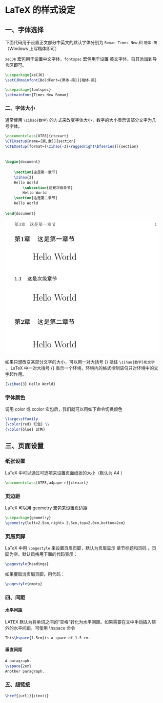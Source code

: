 # LaTeX 的样式设定

## 一、字体选择

下⾯代码⽤于设置正⽂部分中英⽂的默认字体分别为 `Roman Times New` 和 `楷体-简` （Windows 上写楷体即可）

`xeCJK` 宏包⽤于设置中⽂字体，`fontspec` 宏包⽤于设置 英⽂字体，将其添加到导⾔区即可。
```latex
\usepackage{xeCJK} 
\setCJKmainfont[BoldFont={黑体-简}]{楷体-简} 
```
```latex
\usepackage{fontspec} 
\setmainfont{Times New Roman}
```

### 二、字体大小

通常使⽤ `\zihao{数字}` 的⽅式来改变字体⼤⼩，数字的⼤⼩表⽰该部分⽂字为⼏号字体。
```latex
\documentclass[UTF8]{ctexart} 
\CTEXsetup[name={第,章}]{section}
\CTEXsetup[format={\zihao{-3}\raggedright\bfseries}]{section}


\begin{document} 

    \section{这是第一章节} 
    \zihao{2} 
    Hello World 
        \subsection{这是次级章节} 
        Hello World
    \section{这是第二章节} 
    Hello World 

\end{document}
```
![](https://raw.githubusercontent.com/qinnian/FigureBed/master/20200216210749.png)

如果只想改变某部分⽂字的⼤⼩，可以⽤⼀对⼤括号 {} 括住 `\zihao{数字}和⽂字` ， LaTeX 中⼀对⼤括号 {} 表⽰⼀个环境，环境内的格式控制语句只对环境中的⽂字起作⽤。
```latex
{\zihao{3} Hello World}
```
### 字体颜色

调用 color 或 xcolor 宏包后，我们就可以用如下命令切换颜色

```latex
\large\sffamily
{\color{red} 红色} \\
{\color{blue} 蓝色}
```
## 三、页面设置

### 纸张设置

LaTeX 中可以通过可选项来设置⻚⾯纸张的⼤⼩（默认为 A4 ）

```latex
\documentclass[UTF8,a4pape r]{ctexart}
```

### 页边距

LaTeX 可以⽤ geometry 宏包来设置⻚边距

```latex
\usepackage{geometry} 
\geometry{left=2.5cm,right= 2.5cm,top=2.0cm,bottom=2cm}
```
### 页眉页脚

LaTeX 中⽤ `\pagestyle` 来设置⻚眉⻚脚，默认为⻚眉显⽰ 章节标题和⻚码 ，⻚脚为空。默认⻛格⽤下⾯的代码表⽰：

```latex
\pagestyle{headings}
```

如果要取消⻚眉⻚脚，⽤代码：
```latex
\pagestyle{empty}
```

### 四、间距

#### 水平间距

LATEX 默认为将单词之间的“空格”转化为水平间距。如果需要在文中手动插入额外的水平间距，可使用 \hspace 命令

```latex
This\hspace{1.5cm}is a space of 1.5 cm.
```

#### 垂直间距

```latex
A paragraph.
\vspace{2ex}
Another paragraph.
```

### 五、超链接

```latex
\href{⟨url⟩}{⟨text⟩}
```

